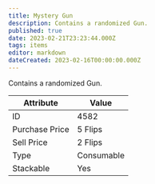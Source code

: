 ```yaml
---
title: Mystery Gun
description: Contains a randomized Gun.
published: true
date: 2023-02-21T23:23:44.000Z
tags: items
editor: markdown
dateCreated: 2023-02-16T00:00:00.000Z
---
```


Contains a randomized Gun.

|Attribute|Value|
|-|-|
|ID|4582|
|Purchase Price|5 Flips|
|Sell Price|2 Flips|
|Type|Consumable|
|Stackable|Yes|

